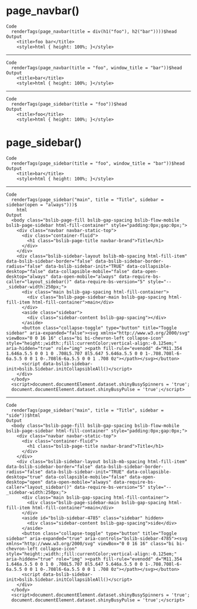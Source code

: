 # page_navbar()

    Code
      renderTags(page_navbar(title = div(h1("foo"), h2("bar"))))$head
    Output
        <title>foo bar</title>
        <style>html { height: 100%; }</style>

---

    Code
      renderTags(page_navbar(title = "foo", window_title = "bar"))$head
    Output
        <title>bar</title>
        <style>html { height: 100%; }</style>

---

    Code
      renderTags(page_sidebar(title = "foo"))$head
    Output
        <title>foo</title>
        <style>html { height: 100%; }</style>

# page_sidebar()

    Code
      renderTags(page_sidebar(title = "foo", window_title = "bar"))$head
    Output
        <title>bar</title>
        <style>html { height: 100%; }</style>

---

    Code
      renderTags(page_sidebar("main", title = "Title", sidebar = sidebar(open = "always")))$
        html
    Output
      <body class="bslib-page-fill bslib-gap-spacing bslib-flow-mobile bslib-page-sidebar html-fill-container" style="padding:0px;gap:0px;">
        <div class="navbar navbar-static-top">
          <div class="container-fluid">
            <h1 class="bslib-page-title navbar-brand">Title</h1>
          </div>
        </div>
        <div class="bslib-sidebar-layout bslib-mb-spacing html-fill-item" data-bslib-sidebar-border="false" data-bslib-sidebar-border-radius="false" data-bslib-sidebar-init="TRUE" data-collapsible-desktop="false" data-collapsible-mobile="false" data-open-desktop="always" data-open-mobile="always" data-require-bs-caller="layout_sidebar()" data-require-bs-version="5" style="--_sidebar-width:250px;">
          <div class="main bslib-gap-spacing html-fill-container">
            <div class="bslib-page-sidebar-main bslib-gap-spacing html-fill-item html-fill-container">main</div>
          </div>
          <aside class="sidebar">
            <div class="sidebar-content bslib-gap-spacing"></div>
          </aside>
          <button class="collapse-toggle" type="button" title="Toggle sidebar" aria-expanded="false"><svg xmlns="http://www.w3.org/2000/svg" viewBox="0 0 16 16" class="bi bi-chevron-left collapse-icon" style="height:;width:;fill:currentColor;vertical-align:-0.125em;" aria-hidden="true" role="img" ><path fill-rule="evenodd" d="M11.354 1.646a.5.5 0 0 1 0 .708L5.707 8l5.647 5.646a.5.5 0 0 1-.708.708l-6-6a.5.5 0 0 1 0-.708l6-6a.5.5 0 0 1 .708 0z"></path></svg></button>
          <script data-bslib-sidebar-init>bslib.Sidebar.initCollapsibleAll()</script>
        </div>
      </body>
      <script>document.documentElement.dataset.shinyBusySpinners = 'true';
      document.documentElement.dataset.shinyBusyPulse = 'true';</script>

---

    Code
      renderTags(page_sidebar("main", title = "Title", sidebar = "side"))$html
    Output
      <body class="bslib-page-fill bslib-gap-spacing bslib-flow-mobile bslib-page-sidebar html-fill-container" style="padding:0px;gap:0px;">
        <div class="navbar navbar-static-top">
          <div class="container-fluid">
            <h1 class="bslib-page-title navbar-brand">Title</h1>
          </div>
        </div>
        <div class="bslib-sidebar-layout bslib-mb-spacing html-fill-item" data-bslib-sidebar-border="false" data-bslib-sidebar-border-radius="false" data-bslib-sidebar-init="TRUE" data-collapsible-desktop="true" data-collapsible-mobile="false" data-open-desktop="open" data-open-mobile="always" data-require-bs-caller="layout_sidebar()" data-require-bs-version="5" style="--_sidebar-width:250px;">
          <div class="main bslib-gap-spacing html-fill-container">
            <div class="bslib-page-sidebar-main bslib-gap-spacing html-fill-item html-fill-container">main</div>
          </div>
          <aside id="bslib-sidebar-4785" class="sidebar" hidden>
            <div class="sidebar-content bslib-gap-spacing">side</div>
          </aside>
          <button class="collapse-toggle" type="button" title="Toggle sidebar" aria-expanded="true" aria-controls="bslib-sidebar-4785"><svg xmlns="http://www.w3.org/2000/svg" viewBox="0 0 16 16" class="bi bi-chevron-left collapse-icon" style="height:;width:;fill:currentColor;vertical-align:-0.125em;" aria-hidden="true" role="img" ><path fill-rule="evenodd" d="M11.354 1.646a.5.5 0 0 1 0 .708L5.707 8l5.647 5.646a.5.5 0 0 1-.708.708l-6-6a.5.5 0 0 1 0-.708l6-6a.5.5 0 0 1 .708 0z"></path></svg></button>
          <script data-bslib-sidebar-init>bslib.Sidebar.initCollapsibleAll()</script>
        </div>
      </body>
      <script>document.documentElement.dataset.shinyBusySpinners = 'true';
      document.documentElement.dataset.shinyBusyPulse = 'true';</script>

